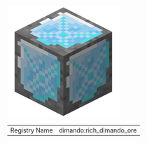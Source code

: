 ![Rich Dimando Ore](attachments/rich_dimando_ore.png)

<table>
	<tr>
		<td>Registry Name</td>
		<td>dimando:rich_dimando_ore</td>
	</tr>
</table>
